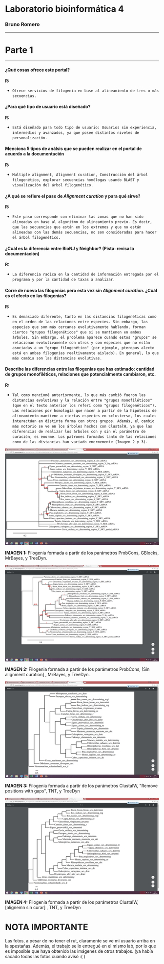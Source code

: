 # Laboratorio bioinformática 4


### Bruno Romero


-----



# Parte 1



----



#### ¿Qué cosas ofrece este portal? 


__R:__


+ `Ofrece servicios de filogenia en base al alineamiento de tres o más secuencias.  `



#### ¿Para qué tipo de usuario está diseñado?


__R:__


+ `Está diseñado para todo tipo de usuario: Usuarios sin experiencia, intermedios y avanzados, ya que posee distintos niveles de personalización. `


#### Menciona 5 tipos de análsis que se pueden realizar en el portal de acuerdo a la documentación


__R:__


+ `Multiple alignment, Alignment curation, Construcción del árbol filogenético, explorar secuencias homólogas usando BLAST y visualización del árbol filogenético. `



#### ¿A qué se refiere el paso de *Alignment curation* y para qué sirve?


__R:__



+ `Este paso corresponde con eliminar las zonas que no han sido alineadas en base al algoritmo de alineamiento previo. Es decir, que las secuencias que están en los extremos y que no están alineadas con las demás secuencias, no son consideradas para hacer el árbol filogenético. `




#### ¿Cuál es la diferencia entre BioNJ y Neighbor? (Pista: revisa la documentación)



__R:__



+ `La diferencia radica en la cantidad de información entregada por el programa y por la cantidad de taxas a analizar.`




#### Corre de nuevo las filogenias pero esta vez sin *Alignment curation*. ¿Cuál es el efecto en las filogenias?



__R:__




+ `Es demasiado diferente, tanto en las distancias filogenéticas como en el orden de las relaciones entre especies. Sin embargo, las especies que son más cercanas evolutivamente hablando, forman ciertos "grupos filogenéticos" que si se mantienen en ambos árboles. Sin embargo, el problema aparece cuando estos "grupos" se relacionan evolutivamente con otros y con especies que no están asociadas a un "grupo filogenético" (por ejemplo, pteropus alecto está en ambas filogenias realtivamente aislado). En general, lo que más cambia son las distancias evolutivas. `



#### Describe las diferencias entre las filogenias que has estimado: cantidad de grupos monofiléticos, relaciones que potencialmente cambiaron, etc.



__R:__



+ `Tal como mencioné anteriormente, lo que más cambió fueron las distancias evolutivas y la relación entre "grupos monofiléticos" (que en el texto anterior los referí como "grupos filogenéticos"). Las relaciones por homología que nacen a partir de la hipótesis de alineamiento mantiene a ciertas especies en <clusters>, los cuales interactúan en distinta forma con otros grupos. Además, el cambio más notorio se ve en los árboles hechos con ClustalW, ya que las diferencias de realizar los árboles con y sin el parámetro de curación, es enorme. Los patrones formados tanto de las relaciones como de las distancias han variado enormemente (Imagen 2 y 3). `





![Gblocks](https://github.com/CapitanFlint/Laboratorio-bioinfo-4/blob/master/foto%201%20gblocks.png)




__IMAGEN 1:__  Filogenia formada a partir de los parámetros ProbCons, GBlocks, MrBayes, y TreeDyn.




![sincurationprobcon](https://github.com/CapitanFlint/Laboratorio-bioinfo-4/blob/master/foto%202%20probcons%20sin%20curation.png)



__IMAGEN 2:__ Filogenia formada a partir de los parámetros ProbCons, [Sin alignment curation] , MrBayes, y TreeDyn.




![foto3clustalw](https://github.com/CapitanFlint/Laboratorio-bioinfo-4/blob/master/foto3clustalw.png)




__IMAGEN 3:__ Filogenia formada a partir de los parámetros ClustalW, "Remove positions with gaps", TNT, y TreeDyn




![foto4custalwsincurrar](https://github.com/CapitanFlint/Laboratorio-bioinfo-4/blob/master/foto4clustalwsincurar.png)




__IMAGEN 4:__ Filogenia formada a partir de los parámetros ClustalW, [alignemn sin curar] , TNT, y TreeDyn





# NOTA IMPORTANTE


Las fotos, a pesar de no tener el rut, claramente se ve mi usuario arriba en la spestañas. Además, el trabajo se lo entregué en el mismo lab, por lo que es imposible que haya obtenido las imágenes de otros trabajos.
(ya había sacado todas las fotos cuando avisó :( )
